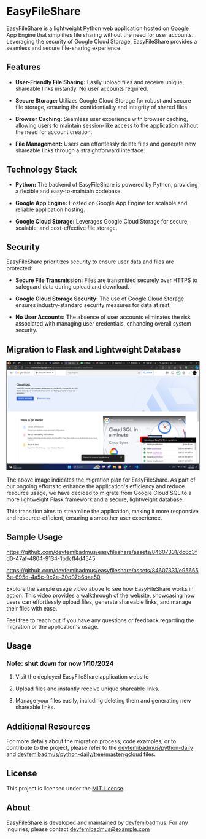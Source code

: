 # EasyFileShare

EasyFileShare is a lightweight Python web application hosted on Google App Engine that simplifies file sharing without the need for user accounts. Leveraging the security of Google Cloud Storage, EasyFileShare provides a seamless and secure file-sharing experience.

## Features

- **User-Friendly File Sharing:** Easily upload files and receive unique, shareable links instantly. No user accounts required.

- **Secure Storage:** Utilizes Google Cloud Storage for robust and secure file storage, ensuring the confidentiality and integrity of shared files.

- **Browser Caching:** Seamless user experience with browser caching, allowing users to maintain session-like access to the application without the need for account creation.

- **File Management:** Users can effortlessly delete files and generate new shareable links through a straightforward interface.

## Technology Stack

- **Python:** The backend of EasyFileShare is powered by Python, providing a flexible and easy-to-maintain codebase.

- **Google App Engine:** Hosted on Google App Engine for scalable and reliable application hosting.

- **Google Cloud Storage:** Leverages Google Cloud Storage for secure, scalable, and cost-effective file storage.

## Security

EasyFileShare prioritizes security to ensure user data and files are protected:

- **Secure File Transmission:** Files are transmitted securely over HTTPS to safeguard data during upload and download.

- **Google Cloud Storage Security:** The use of Google Cloud Storage ensures industry-standard security measures for data at rest.

- **No User Accounts:** The absence of user accounts eliminates the risk associated with managing user credentials, enhancing overall system security.

## Migration to Flask and Lightweight Database

![Migration Plan](readme/Screenshot%20(1055).png)

The above image indicates the migration plan for EasyFileShare. As part of our ongoing efforts to enhance the application's efficiency and reduce resource usage, we have decided to migrate from Google Cloud SQL to a more lightweight Flask framework and a secure, lightweight database.

This transition aims to streamline the application, making it more responsive and resource-efficient, ensuring a smoother user experience.

## Sample Usage

https://github.com/devfemibadmus/easyfileshare/assets/84607331/dc6c3fd0-47af-4804-9134-1bdcff4d4545

https://github.com/devfemibadmus/easyfileshare/assets/84607331/e956656e-695d-4a5c-9c2e-30d07b6bae50

Explore the sample usage video above to see how EasyFileShare works in action. This video provides a walkthrough of the website, showcasing how users can effortlessly upload files, generate shareable links, and manage their files with ease.

Feel free to reach out if you have any questions or feedback regarding the migration or the application's usage.

## Usage
### Note: shut down for now 1/10/2024
1. Visit the deployed EasyFileShare application website

2. Upload files and instantly receive unique shareable links.

3. Manage your files easily, including deleting them and generating new shareable links.

## Additional Resources

For more details about the migration process, code examples, or to contribute to the project, please refer to the [devfemibadmus/python-daily](https://github.com/devfemibadmus/python-daily) and [devfemibadmus/python-daily/tree/master/gcloud](https://devfemibadmus/python-daily/tree/master/gcloud) files.

## License

This project is licensed under the [MIT License](LICENSE).

## About

EasyFileShare is developed and maintained by [devfemibadmus](https://github.com/devfemibadmus). For any inquiries, please contact devfemibadmus@example.com
